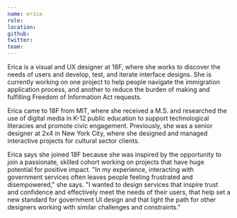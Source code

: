 ```yaml
---
name: erica
role:
location:
github:
twitter:
team:
---
```


Erica is a visual and UX designer at 18F, where she works to discover the needs of users and develop, test, and iterate interface designs. She is currently working on one project to help people navigate the immigration application process, and another to reduce the burden of making and fulfilling Freedom of Information Act requests.

Erica came to 18F from MIT, where she received a M.S. and researched the use of digital media in K-12 public education to support technological literacies and promote civic engagement. Previously, she was a senior designer at 2x4 in New York City, where she designed and managed interactive projects for cultural sector clients.

Erica says she joined 18F because she was inspired by the opportunity to join a passionate, skilled cohort working on projects that have huge potential for positive impact. "In my experience, interacting with government services often leaves people feeling frustrated and disempowered," she says. "I wanted to design services that inspire trust and confidence and effectively meet the needs of their users, that help set a new standard for government UI design and that light the path for other designers working with similar challenges and constraints."

